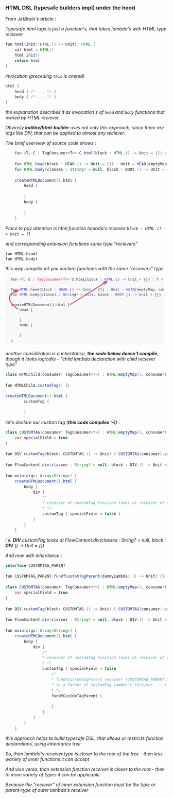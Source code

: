 ### HTML DSL (typesafe builders impl) under the hood

_From JetBrain's article_ :

_Typesafe html tags is just a function's, that takes lambda's with HTML type reciever_ 

```Java
fun html(init: HTML.() -> Unit): HTML {
    val html = HTML()
    html.init()
    return html
}
```
_invocation (preceding ```this``` is omited)_

```Java
html {
    head { /* ... */ }
    body { /* ... */ }
}
```
*the explanation describes it as invocation's of ```head``` and ```body``` functions that owned by HTML reciever.*

*Obviosly **kotlinx/html-builder** uses not only this approach, 
since there are tags like DIV, that can be applied to almost any reciever.*

*The brief overview of source code shows* :

```java
    fun <T, C : TagConsumer<T>> C.html(block : HTML.() -> Unit = {}) : T = HTML(emptyMap, this).visitAndFinalize(this, block)
    
    fun HTML.head(block : HEAD.() -> Unit = {}) : Unit = HEAD(emptyMap, consumer).visit(block)
    fun HTML.body(classes : String? = null, block : BODY.() -> Unit = {}) : Unit = BODY(attributesMapOf("class", classes), consumer).visit(block)

    createHTMLDocument().html {
        head {

        }
        body {

        }
    }
```
*Place to pay attention is html function lambda's reciever ```block : HTML.() -> Unit = {}```*

*and corresponding extension functions same type "recievers"*

```
fun HTML.head(
fun HTML.body(
```

_this way compiler let you declare functions with the same "recievers" type_

<img src="assets/kotlin_html_builder.png">

_another considiration is a inheritance, **the code below doesn't compile**, though it looks logically - "child lambda declaration with child reciever type"_

```Java
class HTMLChild(consumer: TagConsumer<*>) : HTML(emptyMap(), consumer)

fun HTMLChild.customTag() {}

createHTMLDocument().html {
        customTag {
            
        }
```
_let's declare our custom tag (**this code compiles :-)**)_ :

```Java
class CUSTOMTAG(consumer: TagConsumer<*>) : HTML(emptyMap(), consumer) {
    var specialField = true
}

fun DIV.customTag(block: CUSTOMTAG.() -> Unit) { CUSTOMTAG(consumer).visit(block) }

fun FlowContent.div(classes : String? = null, block : DIV.() -> Unit = {}) : Unit = DIV(attributesMapOf("class", classes), consumer).visit(block)

fun main(args: Array<String>) {
    createHTMLDocument().html {
        body {
            div {
                /*
                * receiver of customTag function looks at receiver of div lambda function
                * */
                customTag { specialField = false }
            }
        }
    }
```
_i.e. **DIV**.customTag looks at FlowContent.div(classes : String? = null, block : **DIV**.() -> Unit = {})_

_And now with inheritance_ :

```Java
interface CUSTOMTAG_PARENT

fun CUSTOMTAG_PARENT.funOfCustomTagParent(dummyLambda: () -> Unit) {}

class CUSTOMTAG(consumer: TagConsumer<*>) : HTML(emptyMap(), consumer), CUSTOMTAG_PARENT {
    var specialField = true
}

fun DIV.customTag(block: CUSTOMTAG.() -> Unit) { CUSTOMTAG(consumer).visit(block) }

fun FlowContent.div(classes : String? = null, block : DIV.() -> Unit = {}) : Unit = DIV(attributesMapOf("class", classes), consumer).visit(block)

fun main(args: Array<String>) {
    createHTMLDocument().html {
        body {
            div {
                /*
                * receiver of customTag function looks at receiver of div lambda function
                * */
                customTag { specialField = false
                    /*
                    * funOfCustomTagParent receiver (CUSTOMTAG_PARENT.funOfCustomTagParent) 
                    * is a Parent of customTag lambda's receiver ----> block: CUSTOMTAG.() -> Unit
                    * */
                    funOfCustomTagParent {
                        
                    }
                }
            }
        }
    }
```
_this approach helps to build typesafe DSL, that allows or restricts function declarations, using inheritance tree_

_So, than lambda's receiver type is closer to the root of the tree_ -
_then less wariety of inner functions it can accept_

_And vice versa, than extension function receiver is closer to the root - then to more variety of types it can be applicable_

_Because the "reciever" of inner extension function must be the type or parent-type of outer lambda's receiver_

